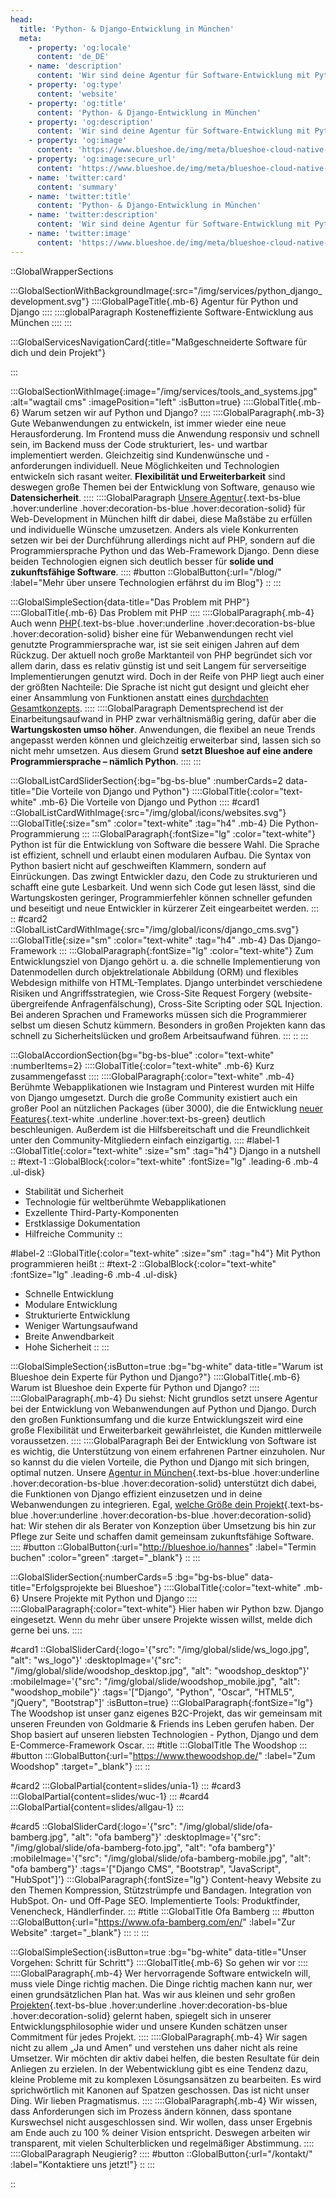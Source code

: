 ```yaml
---
head:
  title: 'Python- & Django-Entwicklung in München'
  meta:
    - property: 'og:locale'
      content: 'de_DE'
    - name: 'description'
      content: 'Wir sind deine Agentur für Software-Entwicklung mit Python und Django in München. Web-Projekte &quot;on time, on budget&quot;. ✅ Modern ✅ Skalierbar ✅ Schnell'
    - property: 'og:type'
      content: 'website'
    - property: 'og:title'
      content: 'Python- & Django-Entwicklung in München'
    - property: 'og:description'
      content: 'Wir sind deine Agentur für Software-Entwicklung mit Python und Django in München. Web-Projekte &quot;on time, on budget&quot;. ✅ Modern ✅ Skalierbar ✅ Schnell'
    - property: 'og:image'
      content: 'https://www.blueshoe.de/img/meta/blueshoe-cloud-native-devlopment.png'
    - property: 'og:image:secure_url'
      content: 'https://www.blueshoe.de/img/meta/blueshoe-cloud-native-devlopment.png'
    - name: 'twitter:card'
      content: 'summary'
    - name: 'twitter:title'
      content: 'Python- & Django-Entwicklung in München'
    - name: 'twitter:description'
      content: 'Wir sind deine Agentur für Software-Entwicklung mit Python und Django in München. Web-Projekte &quot;on time, on budget&quot;. ✅ Modern ✅ Skalierbar ✅ Schnell'
    - name: 'twitter:image'
      content: 'https://www.blueshoe.de/img/meta/blueshoe-cloud-native-devlopment.png'
---
```


::GlobalWrapperSections

:::GlobalSectionWithBackgroundImage{:src="/img/services/python_django_development.svg"}
::::GlobalPageTitle{.mb-6}
Agentur für Python und Django
::::
::::globalParagraph
Kosteneffiziente Software-Entwicklung aus München
::::
:::

:::GlobalServicesNavigationCard{:title="Maßgeschneiderte Software für dich und dein Projekt"}

:::

:::GlobalSectionWithImage{:image="/img/services/tools_and_systems.jpg" :alt="wagtail cms" :imagePosition="left" :isButton=true}
::::GlobalTitle{.mb-6}
Warum setzen wir auf Python und Django?
::::
::::GlobalParagraph{.mb-3}
Gute Webanwendungen zu entwickeln, ist immer wieder eine neue Herausforderung. Im Frontend muss die Anwendung responsiv und schnell sein, im Backend muss der Code strukturiert, les- und wartbar implementiert werden. Gleichzeitig sind Kundenwünsche und -anforderungen individuell. Neue Möglichkeiten und Technologien entwickeln sich rasant weiter. **Flexibilität und Erweiterbarkeit** sind deswegen große Themen bei der Entwicklung von Software, genauso wie **Datensicherheit**.
::::
::::GlobalParagraph
[Unsere Agentur](/team/){.text-bs-blue .hover:underline .hover:decoration-bs-blue .hover:decoration-solid} für Web-Development in München hilft dir dabei, diese Maßstäbe zu erfüllen und individuelle Wünsche umzusetzen. Anders als viele Konkurrenten setzen wir bei der Durchführung allerdings nicht auf PHP, sondern auf die Programmiersprache Python und das Web-Framework Django. Denn diese beiden Technologien eignen sich deutlich besser für **solide und zukunftsfähige Software**.
::::
#button
::GlobalButton{:url="/blog/" :label="Mehr über unsere Technologien erfährst du im Blog"}
::
:::

:::GlobalSimpleSection{data-title="Das Problem mit PHP"}
::::GlobalTitle{.mb-6}
Das Problem mit PHP
::::
::::GlobalParagraph{.mb-4}
Auch wenn [PHP](/blog/php-oder-python/){.text-bs-blue .hover:underline .hover:decoration-bs-blue .hover:decoration-solid} bisher eine für Webanwendungen recht viel genutzte Programmiersprache war, ist sie seit einigen Jahren auf dem Rückzug. Der aktuell noch große Marktanteil von PHP begründet sich vor allem darin, dass es relativ günstig ist und seit Langem für serverseitige Implementierungen genutzt wird. Doch in der Reife von PHP liegt auch einer der größten Nachteile: Die Sprache ist nicht gut designt und gleicht eher einer Ansammlung von Funktionen anstatt eines <a href="https://blog.codinghorror.com/the-php-singularity/" class="text-bs-blue hover:underline hover:decoration-bs-blue hover:decoration-solid" target="_blank">durchdachten Gesamtkonzepts</a>.
::::
::::GlobalParagraph
Dementsprechend ist der Einarbeitungsaufwand in PHP zwar verhältnismäßig gering, dafür aber die **Wartungskosten umso höher**. Anwendungen, die flexibel an neue Trends angepasst werden können und gleichzeitig erweiterbar sind, lassen sich so nicht mehr umsetzen. Aus diesem Grund **setzt Blueshoe auf eine andere Programmiersprache – nämlich Python**.
::::
:::

:::GlobalListCardSliderSection{:bg="bg-bs-blue" :numberCards=2 data-title="Die Vorteile von Django und Python"}
::::GlobalTitle{:color="text-white" .mb-6}
Die Vorteile von Django und Python
::::
#card1
::GlobalListCardWithImage{:src="/img/global/icons/websites.svg"}
:::GlobalTitle{:size="sm" :color="text-white" :tag="h4" .mb-4}
Die Python-Programmierung
:::
:::GlobalParagraph{:fontSize="lg" :color="text-white"}
Python ist für die Entwicklung von Software die bessere Wahl. Die Sprache ist effizient, schnell und erlaubt einen modularen Aufbau. Die Syntax von Python basiert nicht auf geschweiften Klammern, sondern auf Einrückungen. Das zwingt Entwickler dazu, den Code zu strukturieren und schafft eine gute Lesbarkeit. Und wenn sich Code gut lesen lässt, sind die Wartungskosten geringer, Programmierfehler können schneller gefunden und beseitigt und neue Entwickler in kürzerer Zeit eingearbeitet werden.
:::
::
#card2
::GlobalListCardWithImage{:src="/img/global/icons/django_cms.svg"}
:::GlobalTitle{:size="sm" :color="text-white" :tag="h4" .mb-4}
Das Django-Framework
:::
:::GlobalParagraph{:fontSize="lg" :color="text-white"}
Zum Entwicklungsziel von Django gehört u. a. die schnelle Implementierung von Datenmodellen durch objektrelationale Abbildung (ORM) und flexibles Webdesign mithilfe von HTML-Templates. Django unterbindet verschiedene Risiken und Angriffsstrategien, wie Cross-Site Request Forgery (website-übergreifende Anfragenfälschung), Cross-Site Scripting oder SQL Injection. Bei anderen Sprachen und Frameworks müssen sich die Programmierer selbst um diesen Schutz kümmern. Besonders in großen Projekten kann das schnell zu Sicherheitslücken und großem Arbeitsaufwand führen.
:::
::
:::

:::GlobalAccordionSection{bg="bg-bs-blue" :color="text-white" :numberItems=2}
::::GlobalTitle{:color="text-white" .mb-6}
Kurz zusammengefasst
::::
::::GlobalParagraph{:color="text-white" .mb-4}
Berühmte Webapplikationen wie Instagram und Pinterest wurden mit Hilfe von Django umgesetzt. Durch die große Community existiert auch ein großer Pool an nützlichen Packages (über 3000), die die Entwicklung [neuer Features](/blog/django-fuer-kubernetes/){.text-white .underline .hover:text-bs-green} deutlich beschleunigen. Außerdem ist die Hilfsbereitschaft und die Freundlichkeit unter den Community-Mitgliedern einfach einzigartig.
::::
#label-1
::GlobalTitle{:color="text-white" :size="sm" :tag="h4"}
Django in a nutshell
::
#text-1
::GlobalBlock{:color="text-white" :fontSize="lg" .leading-6 .mb-4 .ul-disk}
- Stabilität und Sicherheit
- Technologie für weltberühmte Webapplikationen
- Exzellente Third-Party-Komponenten
- Erstklassige Dokumentation
- Hilfreiche Community
::

#label-2
::GlobalTitle{:color="text-white" :size="sm" :tag="h4"}
Mit Python programmieren heißt
::
#text-2
::GlobalBlock{:color="text-white" :fontSize="lg" .leading-6 .mb-4 .ul-disk}
- Schnelle Entwicklung
- Modulare Entwicklung
- Strukturierte Entwicklung
- Weniger Wartungsaufwand
- Breite Anwendbarkeit
- Hohe Sicherheit
::
:::

:::GlobalSimpleSection{:isButton=true :bg="bg-white" data-title="Warum ist Blueshoe dein Experte für Python und Django?"}
::::GlobalTitle{.mb-6}
Warum ist Blueshoe dein Experte für Python und Django?
::::
::::GlobalParagraph{.mb-4}
Du siehst: Nicht grundlos setzt unsere Agentur bei der Entwicklung von Webanwendungen auf Python und Django. Durch den großen Funktionsumfang und die kurze Entwicklungszeit wird eine große Flexibilität und Erweiterbarkeit gewährleistet, die Kunden mittlerweile voraussetzen.
::::
::::GlobalParagraph
Bei der Entwicklung von Software ist es wichtig, die Unterstützung von einem erfahrenen Partner einzuholen. Nur so kannst du die vielen Vorteile, die Python und Django mit sich bringen, optimal nutzen. Unsere [Agentur in München](/team/){.text-bs-blue .hover:underline .hover:decoration-bs-blue .hover:decoration-solid} unterstützt dich dabei, die Funktionen von Django effizient einzusetzen und in deine Webanwendungen zu integrieren. Egal, [welche Größe dein Projekt](/blog/anforderungsanalyse-projektmanagement/){.text-bs-blue .hover:underline .hover:decoration-bs-blue .hover:decoration-solid} hat: Wir stehen dir als Berater von Konzeption über Umsetzung bis hin zur Pflege zur Seite und schaffen damit gemeinsam zukunftsfähige Software.
::::
#button
::GlobalButton{:url="http://blueshoe.io/hannes" :label="Termin buchen" :color="green" :target="_blank"}
::
:::

:::GlobalSliderSection{:numberCards=5 :bg="bg-bs-blue" data-title="Erfolgsprojekte bei Blueshoe"}
::::GlobalTitle{:color="text-white" .mb-6}
Unsere Projekte mit Python und Django
::::
::::GlobalParagraph{:color="text-white"}
Hier haben wir Python bzw. Django eingesetzt. Wenn du mehr über unsere Projekte wissen willst, melde dich gerne bei uns.
::::

#card1
::GlobalSliderCard{:logo='{"src": "/img/global/slide/ws_logo.jpg", "alt": "ws_logo"}' :desktopImage='{"src": "/img/global/slide/woodshop_desktop.jpg", "alt": "woodshop_desktop"}' :mobileImage='{"src": "/img/global/slide/woodshop_mobile.jpg", "alt": "woodshop_mobile"}' :tags='["Django", "Python", "Oscar", "HTML5", "jQuery", "Bootstrap"]' :isButton=true}
:::GlobalParagraph{:fontSize="lg"}
The Woodshop ist unser ganz eigenes B2C-Projekt, das wir gemeinsam mit unseren Freunden von Goldmarie & Friends ins Leben gerufen haben. Der Shop basiert auf unseren liebsten Technologien - Python, Django und dem E-Commerce-Framework Oscar.
:::
#title
:::GlobalTitle
The Woodshop
:::
#button
:::GlobalButton{:url="https://www.thewoodshop.de/" :label="Zum Woodshop" :target="_blank"}
:::
::

#card2
  :::GlobalPartial{content=slides/unia-1}
  :::
#card3
  :::GlobalPartial{content=slides/wuc-1}
  :::
#card4
  :::GlobalPartial{content=slides/allgau-1}
  :::


#card5
::GlobalSliderCard{:logo='{"src": "/img/global/slide/ofa-bamberg.jpg", "alt": "ofa bamberg"}' :desktopImage='{"src": "/img/global/slide/ofa-bamberg-foto.jpg", "alt": "ofa bamberg"}' :mobileImage='{"src": "/img/global/slide/ofa-bamberg-mobile.jpg", "alt": "ofa bamberg"}' :tags='["Django CMS", "Bootstrap", "JavaScript", "HubSpot"]'}
:::GlobalParagraph{:fontSize="lg"}
Content-heavy Website zu den Themen Kompression, Stützstrümpfe und Bandagen. Integration von HubSpot. On- und Off-Page SEO. Implementierte Tools: Produktfinder, Venencheck, Händlerfinder.
:::
#title
:::GlobalTitle
Ofa Bamberg
:::
#button
:::GlobalButton{:url="https://www.ofa-bamberg.com/en/" :label="Zur Website" :target="_blank"}
:::
::
:::

:::GlobalSimpleSection{:isButton=true :bg="bg-white" data-title="Unser Vorgehen: Schritt für Schritt"}
::::GlobalTitle{.mb-6}
So gehen wir vor
::::
::::GlobalParagraph{.mb-4}
Wer hervorragende Software entwickeln will, muss viele Dinge richtig machen. Die Dinge richtig machen kann nur, wer einen grundsätzlichen Plan hat. Was wir aus kleinen und sehr großen [Projekten](/projekte/){.text-bs-blue .hover:underline .hover:decoration-bs-blue .hover:decoration-solid} gelernt haben, spiegelt sich in unserer Entwicklungsphilosophie wider und unsere Kunden schätzen unser Commitment für jedes Projekt.
::::
::::GlobalParagraph{.mb-4}
Wir sagen nicht zu allem „Ja und Amen" und verstehen uns daher nicht als reine Umsetzer. Wir möchten dir aktiv dabei helfen, die besten Resultate für dein Anliegen zu erzielen. In der Webentwicklung gibt es eine Tendenz dazu, kleine Probleme mit zu komplexen Lösungsansätzen zu bearbeiten. Es wird sprichwörtlich mit Kanonen auf Spatzen geschossen. Das ist nicht unser Ding. Wir lieben Pragmatismus.
::::
::::GlobalParagraph{.mb-4}
Wir wissen, dass Anforderungen sich im Prozess ändern können, dass spontane Kurswechsel nicht ausgeschlossen sind. Wir wollen, dass unser Ergebnis am Ende auch zu 100 % deiner Vision entspricht. Deswegen arbeiten wir transparent, mit vielen Schulterblicken und regelmäßiger Abstimmung.
::::
::::GlobalParagraph
Neugierig?
::::
#button
::GlobalButton{:url="/kontakt/" :label="Kontaktiere uns jetzt!"}
::
:::

::